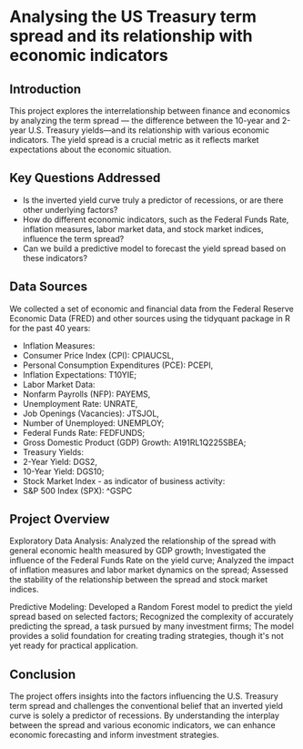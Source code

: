 # Analysing the US Treasury term spread and its relationship with economic indicators

## Introduction 
This project explores the interrelationship between finance and economics by analyzing the term spread — the difference between the 10-year and 2-year U.S. Treasury yields—and its relationship with various economic indicators. The yield spread is a crucial metric as it reflects market expectations about the economic situation.

## Key Questions Addressed
- Is the inverted yield curve truly a predictor of recessions, or are there other underlying factors?
- How do different economic indicators, such as the Federal Funds Rate, inflation measures, labor market data, and stock market indices, influence the term spread?
- Can we build a predictive model to forecast the yield spread based on these indicators?

## Data Sources

We collected a set of economic and financial data from the Federal Reserve Economic Data (FRED) and other sources using the tidyquant package in R for the past 40 years:
- Inflation Measures:
-   Consumer Price Index (CPI): CPIAUCSL,
-   Personal Consumption Expenditures (PCE): PCEPI,
-   Inflation Expectations: T10YIE;
- Labor Market Data:
-   Nonfarm Payrolls (NFP): PAYEMS,
-   Unemployment Rate: UNRATE,
-   Job Openings (Vacancies): JTSJOL,
-   Number of Unemployed: UNEMPLOY;
- Federal Funds Rate: FEDFUNDS;
- Gross Domestic Product (GDP) Growth: A191RL1Q225SBEA;
- Treasury Yields:
-   2-Year Yield: DGS2,
-   10-Year Yield: DGS10;
- Stock Market Index - as indicator of business activity:
-   S&P 500 Index (SPX): ^GSPC

## Project Overview

Exploratory Data Analysis: Analyzed the relationship of the spread with general economic health measured by GDP growth; Investigated the influence of the Federal Funds Rate on the yield curve; Analyzed the impact of inflation measures and labor market dynamics on the spread; Assessed the stability of the relationship between the spread and stock market indices.

Predictive Modeling: Developed a Random Forest model to predict the yield spread based on selected factors; Recognized the complexity of accurately predicting the spread, a task pursued by many investment firms; The model provides a solid foundation for creating trading strategies, though it's not yet ready for practical application.

## Conclusion
The project offers insights into the factors influencing the U.S. Treasury term spread and challenges the conventional belief that an inverted yield curve is solely a predictor of recessions. By understanding the interplay between the spread and various economic indicators, we can enhance economic forecasting and inform investment strategies.


